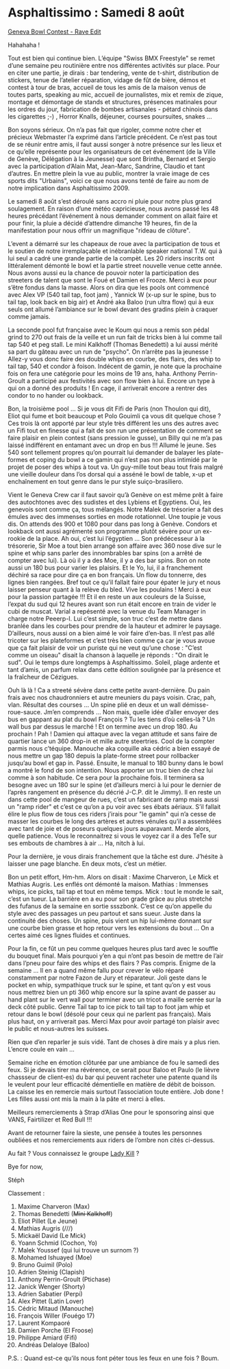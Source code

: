 # Asphaltissimo : Samedi 8 août

[Geneva Bowl Contest - Rave Edit](https://vimeo.com/6042507)

Hahahaha !

Tout est bien qui continue bien. L’équipe "Swiss BMX Freestyle" se remet d’une semaine peu routinière entre nos différentes activités sur place. Pour en citer une partie, je dirais : bar tendering, vente de t-shirt, distribution de stickers, tenue de l’atelier réparation, vidage de fût de bière, démos et contest à tour de bras, accueil de tous les amis de la maison venus de toutes parts, speaking au mic, accueil de journalistes, mix et remix de zique, montage et démontage de stands et structures, présences matinales pour les ordres du jour, fabrication de bombes artisanales - pétard chinois dans les cigarettes ;-) , Horror Knalls, déjeuner, courses poursuites, snakes ...

Bon soyons sérieux. On n’a pas fait que rigoler, comme notre cher et précieux Webmaster l’a exprimé dans l’article précédent. Ce n’est pas tout de se réunir entre amis, il faut aussi songer à notre présence sur les lieux et ce qu’elle représente pour les organisateurs de cet événement (de la Ville de Genève, Délégation à la Jeunesse) que sont Brintha, Bernard et Sergio avec la participation d’Alain Mat, Jean-Marc, Sandrine, Claudio et tant d’autres. En mettre plein la vue au public, montrer la vraie image de ces sports dits "Urbains", voici ce que nous avons tenté de faire au nom de notre implication dans Asphaltissimo 2009.

Le samedi 8 août s’est déroulé sans accro ni pluie pour notre plus grand soulagement. En raison d’une météo capricieuse, nous avons passé les 48 heures précédant l’événement à nous demander comment on allait faire et pour finir, la pluie a décidé d’attendre dimanche 19 heures, fin de la manifestation pour nous offrir un magnifique "rideau de clôture".

L’event a démarré sur les chapeaux de roue avec la participation de tous et le soutien de notre irremplaçable et inébranlable speaker national T.W. qui à lui seul a cadré une grande partie de la compèt. Les 20 riders inscrits ont littéralement démonté le bowl et la partie street nouvelle venue cette année. Nous avons aussi eu la chance de pouvoir noter la participation des streeters de talent que sont le Foué et Damien el Frooze. Merci à eux pour s’être fondus dans la masse. Alors on dira que les pools ont commencé avec Alex VP (540 tail tap, foot jam) , Yannick W (x-up sur le spine, bus to tail tap, look back en big air) et André aka Baloo (run ultra flow) qui à eux seuls ont allumé l’ambiance sur le bowl devant des gradins plein à craquer comme jamais.

La seconde pool fut française avec le Koum qui nous a remis son pédal grind to 270 out frais de la veille et un run fait de tricks bien à lui comme tail tap 540 et peg stall. Le mini Kalkhoff (Thomas Benedetti) a lui aussi mérité sa part du gâteau avec un run de "psycho". On n’arrête pas la jeunesse ! Allez-y vous donc faire des double whips en courbe, des flairs, des whip to tail tap, 540 et condor à foison. Indécent de gamin, je note que la prochaine fois on fera une catégorie pour les moins de 19 ans, haha. Anthony Perrin-Groult a participé aux festivités avec son flow bien à lui. Encore un type à qui on a donné des produits ! En cage, il arriverait encore a rentrer des condor to no hander ou lookback.

Bon, la troisième pool ... Si je vous dit Fifi de Paris (non Thoulon qui dit), Eliot qui fume et boit beaucoup et Polo Gouimli ça vous dit quelque chose ? Ces trois là ont apporté par leur style très différent les uns des autres avec un Fifi tout en finesse qui a fait de son run une présentation de comment se faire plaisir en plein contest (sans pression le gusse), un Billy qui ne m’a pas laissé indifférent en entamant avec un drop en bus !!! Allumé le jeune. Ses 540 sont tellement propres qu’on pourrait lui demander de balayer les plate-formes et coping du bowl a ce gamin qui n’est pas non plus intimidé par le projet de poser des whips à tout va. Un guy-mille tout beau tout frais malgré une vieille douleur dans l’os dorsal qui a asséné le bowl de table, x-up et enchaînement en tout genre dans le pur style suiço-brasiliero.

Vient le Geneva Crew car il faut savoir qu’à Genève on est même prêt à faire des autochtones avec des sudistes et des Lybiens et Egyptiens. Oui, les genevois sont comme ça, tous mélangés. Notre Malek de trésorier a fait des émules avec des immenses sorties en mode rotationnel. Une toupie je vous dis. On attends des 900 et 1080 pour dans pas long à Genève. Condors et lookback ont aussi agrémenté son programme plutôt sévère pour un ex-rookie de la place. Ah oui, c’est lui l’égyptien ... Son prédécesseur à la trésorerie, Sir Moe a tout bien arrangé son affaire avec 360 nose dive sur le spine et whip sans parler des innombrables bar spins (on a arrêté de compter avec lui). Là où il y a des Moe, il y a des bar spins. Bon on note aussi un 180 bus pour varier les plaisirs. Et le Yo, lui, il a franchement déchiré sa race pour dire ça en bon français. Un flow du tonnerre, des lignes bien rangées. Bref tout ce qu’il fallait faire pour épater le jury et nous laisser penseur quant à la relève du bled. Vive les poulains ! Merci à eux pour la passion partagée !!! Et il en reste un aux couleurs de la Suisse, l’expat du sud qui 12 heures avant son run était encore en train de vider le cubi de muscat. Varial a repésenté avec la venue du Team Manager in charge notre Peeerp-I. Lui c’est simple, son truc c’est de mettre dans branlée dans les courbes pour prendre de la hauteur et admirer le paysage. D’ailleurs, nous aussi on a bien aimé le voir faire d’en-bas. Il n’est pas allé tricoter sur les plateformes et c’est très bien comme ça car je vous avoue que ça fait plaisir de voir un puriste qui ne veut qu’une chose : "C’est comme un oiseau" disait la chanson à laquelle je réponds : "On dirait le sud". Oui le temps dure longtemps à Asphaltissimo. Soleil, plage ardente et tant d’amis, un parfum relax dans cette édition soulignée par la présence et la fraîcheur de Cézigues.

Ouh là là ! Ca a streeté sévère dans cette petite avant-dernière. Du pain frais avec nos chaudronniers et autre meuniers du pays voisin. Crac, pah, vlan. Résultat des courses ... Un spine plié en deux et un wall démisse-roue-sauce. Jm’en comprends ... Non mais, quelle idée d’aller envoyer des bus en gappant au plat du bowl François ? Tu les tiens d’où celles-là ? Un wall bus par dessus le marché ! Et on termine avec un drop 180. Au prochain ! Pah ! Damien qui attaque avec la vegan attitude et sans faire de quartier lance un 360 drop-in et mille autre steertries. Cool de la compter parmis nous c’téquipe. Manouche aka coquille aka cédric a bien essayé de nous mettre un gap 180 depuis la plate-forme street pour rollbacker jusqu’au bowl et gap in. Passé. Ensuite, le manual to 180 bunny dans le bowl a montré le fond de son intention. Nous apporter un truc bien de chez lui comme à son habitude. Ce sera pour la prochaine fois. Il terminera sa besogne avec un 180 sur le spine (et d’ailleurs merci à lui pour le dernier de l’après rangement en présence du décrié J-C.P. dit le Jimmy). Il en reste un dans cette pool de mangeur de rues, c’est un fabricant de ramp mais aussi un "ramp rider" et c’est ce qu’on a pu voir avec ses ébats aériaux. S’il fallait élire le plus flow de tous ces riders j’irais pour "le gamin" qui n’a cesse de masser les courbes le long des artères et autres vénules qu’il a assemblées avec tant de joie et de poseurs quelques jours auparavant. Merde alors, quelle patience. Vous le reconnaitrez si vous le voyez car il a des TeTe sur ses embouts de chambres à air ... Ha, nitch à lui.

Pour la dernière, je vous dirais franchement que la tâche est dure. J’hésite à laisser une page blanche. En deux mots, c’est un métier.

Bon un petit effort, Hm-hm. Alors on disait : Maxime Charveron, Le Mick et Mathias Augris. Les enflés ont démonté la maison. Mathias : Immenses whips, ice picks, tail tap et tout en même temps. Mick : tout le monde le sait, c’est un tueur. La barrière en a eu pour son grade grâce au plus stretché des fufanus de la semaine en sortie ssszbonk. C’est ce qu’on appelle du style avec des passages un peu partout et sans sueur. Juste dans la continuité des choses. Un spine, puis vient un hip lui-même donnant sur une courbe bien grasse et hop retour vers les extensions du bout ... On a certes aimé ces lignes fluides et continues.

Pour la fin, ce fût un peu comme quelques heures plus tard avec le souffle du bouquet final. Mais pourquoi y’en a qui n’ont pas besoin de mettre de l’air dans l’pneu pour faire des whips et des flairs ? Pas compris. Enigme de la semaine ... Il en a quand même fallu pour crever le vélo réparé constamment par notre Fazon de Jury et réparateur. Joli geste dans le pocket en whip, sympathique truck sur le spine, et tant qu’on y est vous nous mettrez bien un pti 360 whip encore sur la spine avant de passer au hand plant sur le vert wall pour terminer avec un tricot a maille serrée sur la deck côté public. Genre Tail tap to ice pick to tail tap to foot jam whip et retour dans le bowl (désolé pour ceux qui ne parlent pas français). Mais plus haut, on y arriverait pas. Merci Max pour avoir partagé ton plaisir avec le public et nous-autres les suisses.

Rien que d’en reparler je suis vidé. Tant de choses à dire mais y a plus rien. L’encre coule en vain ...

Semaine riche en émotion clôturée par une ambiance de fou le samedi des feux. Si je devais tirer ma révérence, ce serait pour Baloo et Paulo (le lièvre chassseur de client-es) du bar qui peuvent racheter une patente quand ils le veulent pour leur efficacité démentielle en matière de débit de boisson. La caisse les en remercie mais surtout l’association toute entière. Job done ! Les filles aussi ont mis la main à la pâte et merci à elles.

Meilleurs remerciements à Strap d’Alias One pour le sponsoring ainsi que VANS, Fairtilizer et Red Bull !!!

Avant de retourner faire la sieste, une pensée à toutes les personnes oubliées et nos remerciements aux riders de l’ombre non cités ci-dessus.

Au fait ? Vous connaissez le groupe [Lady Kill](http://www.myspace.com/ladykillmusic) ?

Bye for now,

Stéph

Classement :

1. Maxime Charveron (Max)
1. Thomas Benedetti (~~Mini Kalkhoff~~)
1. Eliot Pillet (Le Jeune)
1. Mathias Augris (///)
1. Mickaël David (Le Mick)
1. Yoann Schmid (Cochon, Yo)
1. Malek Youssef (qui lui trouve un surnom ?)
1. Mohamed Ishuayed (Moe)
1. Bruno Guimil (Polo)
1. Adrien Steinig (Clapish)
1. Anthony Perrin-Groult (Ptichase)
1. Janick Wenger (Shorty)
1. Adrien Sabatier (Perpi)
1. Alex Pittet (Latin Lover)
1. Cédric Mitaud (Manouche)
1. François Willer (Fouégo 17)
1. Laurent Kompaoré
1. Damien Porche (El Froose)
1. Philippe Amiard (Fifi)
1. Andréas Delaloye (Baloo)

P.S. : Quand est-ce qu’ils nous font péter tous les feux en une fois ? Boum.
